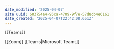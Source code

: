 ```yaml
---
date_modified: '2025-04-07'
site_uuid: 603754a4-95ca-4709-9f7e-57d8cb4e6161
date_created: '2025-04-07T22:42:08.651Z'
---
```




[[Teams]]

[[Zoom]]
[[Teams|Microsoft Teams]]